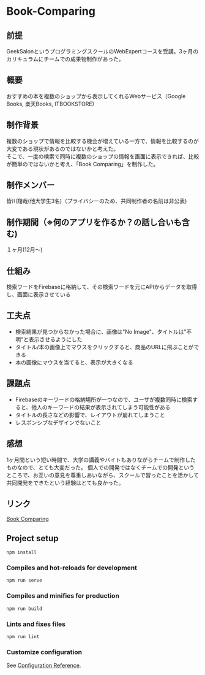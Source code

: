# Book-Comparing
## 前提
GeekSalonというプログラミングスクールのWebExpertコースを受講。3ヶ月のカリキュラムにチームでの成果物制作があった。
## 概要
おすすめの本を複数のショップから表示してくれるWebサービス（Google Books, 楽天Books, ITBOOKSTORE)
## 制作背景
複数のショップで情報を比較する機会が増えている一方で、情報を比較するのが大変である現状があるのではないかと考えた。  
そこで、一度の検索で同時に複数のショップの情報を画面に表示できれば、比較が簡単のではないかと考え、「Book Comparing」を制作した。
## 制作メンバー
皆川翔哉(他大学生3名)（プライバシーのため、共同制作者の名前は非公表)
## 制作期間（※何のアプリを作るか？の話し合いも含む)
１ヶ月(12月〜)
## 仕組み
検索ワードをFirebaseに格納して、その検索ワードを元にAPIからデータを取得し、画面に表示させている
## 工夫点
* 検索結果が見つからなかった場合に、画像は"No Image"、タイトルは"不明"と表示させるようにした
* タイトル/本の画像上でマウスをクリックすると、商品のURLに飛ぶことができる
* 本の画像にマウスを当てると、表示が大きくなる
## 課題点
* Firebaseのキーワードの格納場所が一つなので、ユーザが複数同時に検索すると、他人のキーワードの結果が表示されてしまう可能性がある
* タイトルの長さなどの影響で、レイアウトが崩れてしまうこと
* レスポンシブなデザインでないこと
## 感想
1ヶ月間という短い時間で、大学の講義やバイトもありながらチームで制作したものなので、とても大変だった。
個人での開発ではなくチームでの開発というところで、お互いの意見を尊重しあいながら、スクールで習ったことを活かして共同開発をできたという経験はとても良かった。
## リンク
[Book Comparing](https://team-original-app-72914.web.app/)

## Project setup
```
npm install
```

### Compiles and hot-reloads for development
```
npm run serve
```

### Compiles and minifies for production
```
npm run build
```

### Lints and fixes files
```
npm run lint
```

### Customize configuration
See [Configuration Reference](https://cli.vuejs.org/config/).
